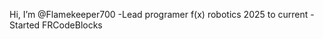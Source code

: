 Hi, I’m @Flamekeeper700
-Lead programer f(x) robotics 2025 to current
-Started FRCodeBlocks

<!---
Flamekeeper700/Flamekeeper700 is a ✨ special ✨ repository because its `README.md` (this file) appears on your GitHub profile.
You can click the Preview link to take a look at your changes.
--->

